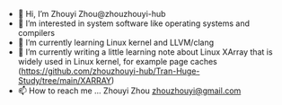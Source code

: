 - 👋 Hi, I’m Zhouyi Zhou@zhouzhouyi-hub
- 👀 I’m interested in system software like operating systems and compilers
- 🌱 I’m currently learning Linux kernel and LLVM/clang
- 💞️ I’m currently writing a little learning note about Linux XArray that is widely used in Linux kernel, for example page caches (https://github.com/zhouzhouyi-hub/Tran-Huge-Study/tree/main/XARRAY)
- 📫 How to reach me ... Zhouyi Zhou <zhouzhouyi@gmail.com>

<!---
zhouzhouyi-hub/zhouzhouyi-hub is a ✨ special ✨ repository because its `README.md` (this file) appears on your GitHub profile.
You can click the Preview link to take a look at your changes.
--->
